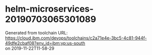 # helm-microservices-20190703065301089

Generated from toolchain URL: https://cloud.ibm.com/devops/toolchains/c2a71e4e-3bc5-4c81-944f-49dfe2cbaf08?env_id=ibm:yp:us-south  
on 2019-11-22T11-58-29
